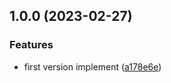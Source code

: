 ## 1.0.0 (2023-02-27)


### Features

* first version implement ([a178e6e](https://github.com/kainstar/x-props/commit/a178e6e75fb819ada1e136456c31ccdb756a6cb5))

